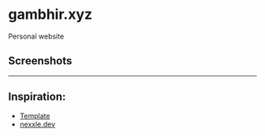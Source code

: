 # gambhir.xyz
Personal website

## Screenshots

---
## Inspiration:
- [Template](https://github.com/kieranwv/astro-theme-vitesse)
- [nexxle.dev](https://www.nexxel.dev/)
